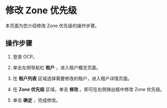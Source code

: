 修改 Zone 优先级 
================================

本页面为您介绍修改 Zone 优先级的操作步骤。

操作步骤 
-------------------------

1. 登录 OCP。

   

2. 单击左侧导航栏 **租户** ，进入租户概览页面。

   

3. 在 **租户列表** 区域选择需要修改的租户，进入租户详情页面。

   

4. 在 **Zone 优先级** 区域，单击 **修改** 。即可在右侧弹出框中修改 Zone 优先级。

   

5. 单击 **确定** ，完成修改。

   



